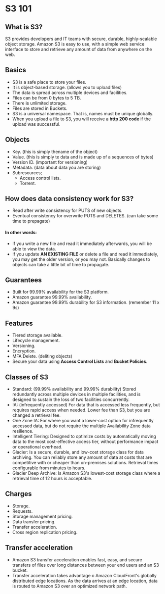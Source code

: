 # S3 101
## What is S3?

S3 provides developers and IT teams with secure, durable, highly-scalable object storage. Amazon S3 is easy to use, with a simple web service interface to store and retrieve any amount of data from anywhere on the web.

## Basics

- S3 is a safe place to store your files.
- It is object-based storage. (allows you to upload files)
- The data is spread across multiple devices and facilities.
- Files can be from 0 bytes to 5 TB.
- There is unlimited storage.
- Files are stored in Buckets.
- S3 is a universal namespace. That is, names must be unique globally.
- When you upload a file to S3, you will receive a **http 200 code** if the upload was successful.

## Objects

- Key. (this is simply thename of the object)
- Value. (this is simply te data and is made up of a sequences of bytes)
- Version ID. (important for versioning)
- Metadata. (data about data you are storing)
- Subresources;
	- Access control lists.
	- Torrent.

## How does data consistency work for S3?

- Read after write consistency for PUTS of new objects.
- Eventual consistency for overwrite PUTS and DELETES. (can take some time to prepagate)

#### In other words:

- If you write a new file and read it immediately afterwards, you will be able to view the data.
- If you update **AN EXISTING FILE** or delete a file and read it immediately, you may get the older version, or you may not. Basically changes to objects can take a little bit of time to propagate.

## Guarantees

- Built for 99.99% availability for the S3 platform.
- Amazon guarantee 99.99% availability.
- Amazon guarantee 99.99% durability for S3 information. (remember 11 x 9s)

## Features

- Tiered storage available.
- Lifecycle management.
- Versioning.
- Encryption.
- MFA Delete. (deliting objects)
- Secure your data using **Access Control Lists** and **Bucket Policies**.

## Classes of S3

- Standard: (99.99% availability and 99.99% durability) Stored redundantly across multiple devices in multiple facilities, and is designed to sustain the loss of two facilities concurrently.
- IA: (infrequently accessed) For data that is accessed less frequently, but requires rapid access when needed. Lower fee than S3, but you are changed a retrieval fee.
- One Zone IA: For where you want a lower-cost option for infrequently accessed data, but do not require the multiple Availability Zone data resilience.
- Intelligent Tiering: Designed to optimize costs by automatically moving data to the most cost-effective access tier, without performance impact or operational overhead.
- Glacier: Is a secure, durable, and low-cost storage class for data archiving. You can reliably store any amount of data at costs that are competitive with or cheaper than on-premises solutions. Retrieval times configurable from minutes to hours.
- Glacier Deep Archive: Is Amazon S3's lowest-cost storage class where a retrieval time of 12 hours is acceptable.

## Charges

- Storage.
- Requests.
- Storage management pricing.
- Data transfer pricing.
- Transfer acceleration.
- Cross region replication pricing.

## Transfer acceleration

- Amazon S3 transfer acceleration enables fast, easy, and secure transfers of files over long distances between your end users and an S3 bucket.
- Transfer acceleration takes advantage o Amazon CloudFront's globally distributed edge locations. As the data arrives at an edge location, data is routed to Amazon S3 over an optimized network path.